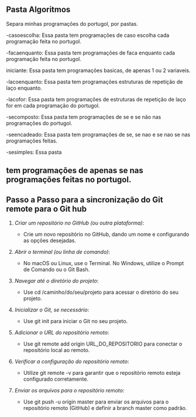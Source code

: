 Pasta Algoritmos 
---------------------
Separa minhas programações do portugol, por pastas.

-casoescolha: Essa pasta tem programações de caso escolha cada programação feita no portugol.

-facaenquanto: Essa pasta tem programações de faca enquanto cada programação feita no portugol.

iniciante: Essa pasta tem programações basicas, de apenas 1 ou 2 variaveis.

-lacoenquanto: Essa pasta tem programações estruturas de repetição de laço enquanto.

-lacofor: Essa pasta tem programações de estruturas de repetição de laço for em cada programação do portugol.

-secomposto: Essa pasta tem programações de se e se não nas programações do portugol.

-seencadeado: Essa pasta tem programações de se, se nao e se nao se nas programações feitas.

-sesimples: Essa pasta

 tem  programações de apenas se nas programações feitas no portugol.
----------------------------------------------------------------------

Passo a Passo para a sincronização do Git remote para o Git hub 
----------------------------------------------------------------------
1. *Criar um repositório no GitHub (ou outra plataforma)*:
   - Crie um novo repositório no GitHub, dando um nome e configurando as opções desejadas.

2. *Abrir o terminal (ou linha de comando)*:
   - No macOS ou Linux, use o Terminal. No Windows, utilize o Prompt de Comando ou o Git Bash.

3. *Navegar até o diretório do projeto*:
   - Use cd /caminho/do/seu/projeto para acessar o diretório do seu projeto.

4. *Inicializar o Git, se necessário*:
   - Use git init para iniciar o Git no seu projeto.

5. *Adicionar o URL do repositório remoto*:
   - Use git remote add origin URL_DO_REPOSITORIO para conectar o repositório local ao remoto.

6. *Verificar a configuração do repositório remoto*:
   - Utilize git remote -v para garantir que o repositório remoto esteja configurado corretamente.

7. *Enviar os arquivos para o repositório remoto*:
   - Use git push -u origin master para enviar os arquivos para o repositório remoto (GitHub) e definir a branch master como padrão.
